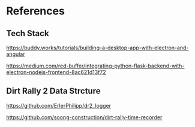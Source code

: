 # References
## Tech Stack
https://buddy.works/tutorials/building-a-desktop-app-with-electron-and-angular

https://medium.com/red-buffer/integrating-python-flask-backend-with-electron-nodejs-frontend-8ac621d13f72

## Dirt Rally 2 Data Strcture
https://github.com/ErlerPhilipp/dr2_logger

https://github.com/soong-construction/dirt-rally-time-recorder